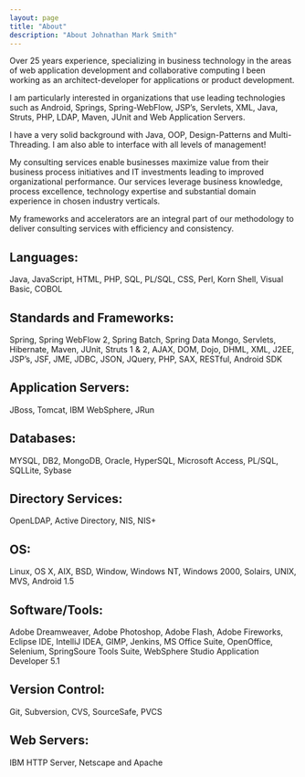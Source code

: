```yaml
---
layout: page
title: "About"
description: "About Johnathan Mark Smith"
---
```


Over 25 years experience, specializing in business technology in the areas of web application development and collaborative computing I been working as an architect-developer for applications or product development.

I am particularly interested in organizations that use leading technologies such as Android, Springs, Spring-WebFlow, JSP’s, Servlets, XML, Java, Struts, PHP, LDAP, Maven, JUnit and Web Application Servers.

I have a very solid background with Java, OOP, Design-Patterns and Multi-Threading. I am also able to interface with all levels of management!

My consulting services enable businesses maximize value from their business process initiatives and IT investments leading to improved organizational performance. Our services leverage business knowledge, process excellence, technology expertise and substantial domain experience in chosen industry verticals.

My frameworks and accelerators are an integral part of our methodology to deliver consulting services with efficiency and consistency.

## Languages:
Java, JavaScript, HTML, PHP, SQL, PL/SQL, CSS, Perl, Korn Shell, Visual Basic, COBOL

## Standards and Frameworks:
Spring, Spring WebFlow 2, Spring Batch, Spring Data Mongo, Servlets, Hibernate, Maven, JUnit, Struts 1 & 2, AJAX, DOM, Dojo, DHML, XML, J2EE, JSP’s, JSF, JME, JDBC, JSON, JQuery, PHP, SAX, RESTful, Android SDK

## Application Servers:
JBoss, Tomcat, IBM WebSphere, JRun 

## Databases:
MYSQL, DB2, MongoDB, Oracle, HyperSQL, Microsoft Access, PL/SQL, SQLLite, Sybase

## Directory Services:
OpenLDAP, Active Directory, NIS, NIS+

## OS:
Linux, OS X, AIX, BSD, Window, Windows NT, Windows 2000, Solairs, UNIX, MVS, Android 1.5

## Software/Tools:
Adobe Dreamweaver, Adobe Photoshop, Adobe Flash, Adobe Fireworks, Eclipse IDE, IntelliJ IDEA, GIMP, Jenkins, MS Office Suite, OpenOffice, Selenium, SpringSoure Tools Suite, WebSphere Studio Application Developer 5.1

## Version Control:
Git, Subversion, CVS, SourceSafe, PVCS
 
## Web Servers:
IBM HTTP Server, Netscape and Apache





